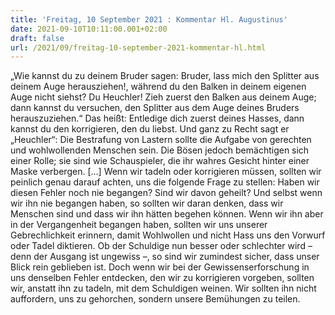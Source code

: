 ```yaml
---
title: 'Freitag, 10 September 2021 : Kommentar Hl. Augustinus'
date: 2021-09-10T10:11:00.001+02:00
draft: false
url: /2021/09/freitag-10-september-2021-kommentar-hl.html
---
```


„Wie kannst du zu deinem Bruder sagen: Bruder, lass mich den Splitter aus deinem Auge herausziehen!, während du den Balken in deinem eigenen Auge nicht siehst? Du Heuchler! Zieh zuerst den Balken aus deinem Auge; dann kannst du versuchen, den Splitter aus dem Auge deines Bruders herauszuziehen.“ Das heißt: Entledige dich zuerst deines Hasses, dann kannst du den korrigieren, den du liebst. Und ganz zu Recht sagt er „Heuchler“: Die Bestrafung von Lastern sollte die Aufgabe von gerechten und wohlwollenden Menschen sein. Die Bösen jedoch bemächtigen sich einer Rolle; sie sind wie Schauspieler, die ihr wahres Gesicht hinter einer Maske verbergen. \[…\] Wenn wir tadeln oder korrigieren müssen, sollten wir peinlich genau darauf achten, uns die folgende Frage zu stellen: Haben wir diesen Fehler noch nie begangen? Sind wir davon geheilt? Und selbst wenn wir ihn nie begangen haben, so sollten wir daran denken, dass wir Menschen sind und dass wir ihn hätten begehen können. Wenn wir ihn aber in der Vergangenheit begangen haben, sollten wir uns unserer Gebrechlichkeit erinnern, damit Wohlwollen und nicht Hass uns den Vorwurf oder Tadel diktieren. Ob der Schuldige nun besser oder schlechter wird – denn der Ausgang ist ungewiss –, so sind wir zumindest sicher, dass unser Blick rein geblieben ist. Doch wenn wir bei der Gewissenserforschung in uns denselben Fehler entdecken, den wir zu korrigieren vorgeben, sollten wir, anstatt ihn zu tadeln, mit dem Schuldigen weinen. Wir sollten ihn nicht auffordern, uns zu gehorchen, sondern unsere Bemühungen zu teilen.